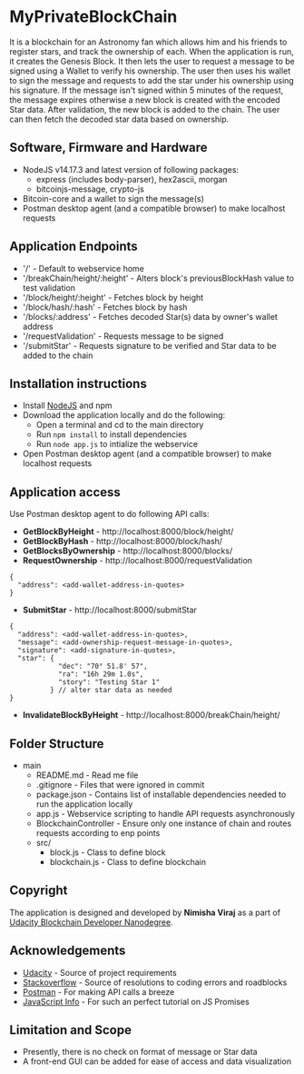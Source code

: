 # MyPrivateBlockChain
It is a blockchain for an Astronomy fan which allows him and his friends to register stars, and track the ownership of each. When the application is run, it creates the Genesis Block. It then lets the user to request a message to be signed using a Wallet to verify his ownership. The user then uses his wallet to sign the message and requests to add the star under his ownership using his signature. If the message isn't signed within 5 minutes of the request, the message expires otherwise a new block is created with the encoded Star data. After validation, the new block is added to the chain. The user can then fetch the decoded star data based on ownership.

## Software, Firmware and Hardware
* NodeJS v14.17.3 and latest version of following packages:
  * express (includes body-parser), hex2ascii, morgan
  * bitcoinjs-message, crypto-js
* Bitcoin-core and a wallet to sign the message(s)
* Postman desktop agent (and a compatible browser) to make localhost requests

## Application Endpoints
* '/' - Default to webservice home
* '/breakChain/height/:height' - Alters block's previousBlockHash value to test validation
* '/block/height/:height' - Fetches block by height
* '/block/hash/:hash' - Fetches block by hash
* '/blocks/:address' - Fetches decoded Star(s) data by owner's wallet address
* '/requestValidation' - Requests message to be signed
* '/submitStar' - Requests signature to be verified and Star data to be added to the chain

## Installation instructions
* Install [NodeJS](https://nodejs.org/) and npm
* Download the application locally and do the following:
  * Open a terminal and cd to the main directory
  * Run ```npm install``` to install dependencies
  * Run ```node app.js``` to intialize the webservice
* Open Postman desktop agent (and a compatible browser) to make localhost requests

## Application access
Use Postman desktop agent to do following API calls:
* **GetBlockByHeight** - http://localhost:8000/block/height/<add-height>
* **GetBlockByHash** - http://localhost:8000/block/hash/<add-hash>
* **GetBlocksByOwnership** - http://localhost:8000/blocks/<add-wallet-address>
* **RequestOwnership** - http://localhost:8000/requestValidation
```
{
  "address": <add-wallet-address-in-quotes>
}
```
* **SubmitStar** - http://localhost:8000/submitStar
```
{
  "address": <add-wallet-address-in-quotes>,
  "message": <add-ownership-request-message-in-quotes>,
  "signature": <add-signature-in-quotes>,
  "star": {
            "dec": "70° 51.8' 57",
            "ra": "16h 29m 1.0s",
            "story": "Testing Star 1"
          } // alter star data as needed
}
```
* **InvalidateBlockByHeight** - http://localhost:8000/breakChain/height/<add-height>

## Folder Structure

* main
  * README.md - Read me file
  * .gitignore - Files that were ignored in commit
  * package.json - Contains list of installable dependencies needed to run the application locally
  * app.js - Webservice scripting to handle API requests asynchronously
  * BlockchainController - Ensure only one instance of chain and routes requests according to enp points
  * src/
    * block.js - Class to define block
    * blockchain.js - Class to define blockchain


## Copyright

The application is designed and developed by **Nimisha Viraj** as a part of [Udacity Blockchain Developer Nanodegree](https://www.udacity.com/course/blockchain-developer-nanodegree--nd1309).


## Acknowledgements

* [Udacity](https://udacity.com) - Source of project requirements
* [Stackoverflow](https://stackoverflow.com/) - Source of resolutions to coding errors and roadblocks
* [Postman](https://www.postman.com/) - For making API calls a breeze
* [JavaScript Info](https://javascript.info/promise-basics) - For such an perfect tutorial on JS Promises


## Limitation and Scope

* Presently, there is no check on format of message or Star data
* A front-end GUI can be added for ease of access and data visualization
